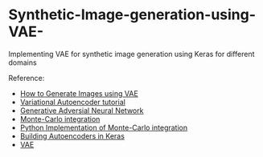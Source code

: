 # Synthetic-Image-generation-using-VAE-
Implementing VAE for synthetic image generation using Keras for different domains

Reference:

* [How to Generate Images using VAE](https://youtu.be/3-UDwk1U77s)
* [Variational Autoencoder tutorial](https://www.youtube.com/watch?v=w8F7_rQZxXk&list=PLdxQ7SoCLQANizknbIiHzL_hYjEaI-wUe)
* [Generative Adversial Neural Network](https://www.youtube.com/watch?v=RRTuumxm3CE&list=PLdxQ7SoCLQAMGgQAIAcyRevM8VvygTpCu)
* [Monte-Carlo integration](https://www.youtube.com/watch?v=MKnjsqYVG4Y)
* [Python Implementation of Monte-Carlo integration](https://www.youtube.com/watch?v=WAf0rqwAvgg)
* [Building Autoencoders in Keras](https://blog.keras.io/building-autoencoders-in-keras.html)
* [VAE](https://github.com/kartikgill/Autoencoders/blob/main/Variational%20Autoencoder.ipynb)

